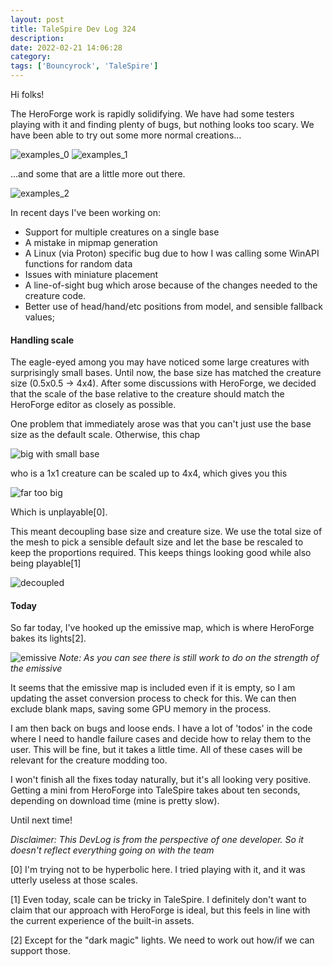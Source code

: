 ```yaml
---
layout: post
title: TaleSpire Dev Log 324
description:
date: 2022-02-21 14:06:28
category:
tags: ['Bouncyrock', 'TaleSpire']
---
```


Hi folks!

The HeroForge work is rapidly solidifying. We have had some testers playing with it and finding plenty of bugs, but nothing looks too scary. We have been able to try out some more normal creations…

![examples_0](/assets/images/hf_0.png)
![examples_1](/assets/images/hf_1.png)

…and some that are a little more out there.

![examples_2](/assets/images/hf_2.png)


In recent days I've been working on:

- Support for multiple creatures on a single base
- A mistake in mipmap generation
- A Linux (via Proton) specific bug due to how I was calling some WinAPI functions for random data
- Issues with miniature placement
- A line-of-sight bug which arose because of the changes needed to the creature code.
- Better use of head/hand/etc positions from model, and sensible fallback values;

#### Handling scale

The eagle-eyed among you may have noticed some large creatures with surprisingly small bases. Until now, the base size has matched the creature size (0.5x0.5 -> 4x4). After some discussions with HeroForge, we decided that the scale of the base relative to the creature should match the HeroForge editor as closely as possible.

One problem that immediately arose was that you can't just use the base size as the default scale. Otherwise, this chap

![big with small base](/assets/images/hf_6.png)

who is a 1x1 creature can be scaled up to 4x4, which gives you this

![far too big](/assets/images/hf_5.png)

Which is unplayable[0].

This meant decoupling base size and creature size. We use the total size of the mesh to pick a sensible default size and let the base be rescaled to keep the proportions required. This keeps things looking good while also being playable[1]

![decoupled](/assets/images/hf_3.png)


#### Today

So far today, I've hooked up the emissive map, which is where HeroForge bakes its lights[2].

![emissive](/assets/images/hf_4.png)
*Note: As you can see there is still work to do on the strength of the emissive*

It seems that the emissive map is included even if it is empty, so I am updating the asset conversion process to check for this. We can then exclude blank maps, saving some GPU memory in the process.

I am then back on bugs and loose ends. I have a lot of 'todos' in the code where I need to handle failure cases and decide how to relay them to the user. This will be fine, but it takes a little time. All of these cases will be relevant for the creature modding too.

I won't finish all the fixes today naturally, but it's all looking very positive. Getting a mini from HeroForge into TaleSpire takes about ten seconds, depending on download time (mine is pretty slow).

Until next time!


*Disclaimer: This DevLog is from the perspective of one developer. So it doesn't reflect everything going on with the team*


[0] I'm trying not to be hyperbolic here. I tried playing with it, and it was utterly useless at those scales.

[1] Even today, scale can be tricky in TaleSpire. I definitely don't want to claim that our approach with HeroForge is ideal, but this feels in line with the current experience of the built-in assets.

[2] Except for the "dark magic" lights. We need to work out how/if we can support those.
